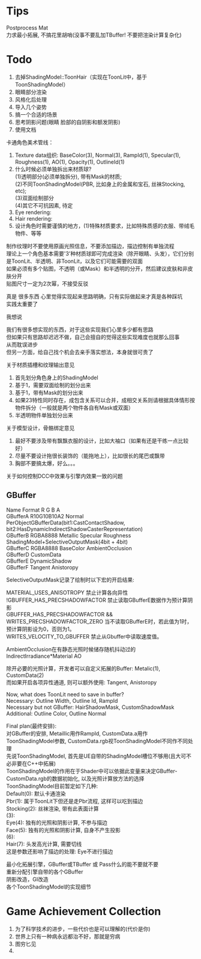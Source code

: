 # Tips
Postprocess Mat  
力求最小拓展, 不搞花里胡哨(没事不要乱加TBuffer! 不要把渲染计算复杂化)  

# Todo
1.  去掉ShadingModel::ToonHair（实现在ToonLit中，基于ToonShadingModel）  
2.  眼睛部分渲染  
3.  风格化后处理  
4.  导入几个姿势  
5.  搞一个合适的场景  
6.  思考阴影问题(眼睛 脸部的自阴影和额发阴影)  
7.  使用文档  

卡通角色美术管线：  
1. Texture data组织: BaseColor(3), Normal(3), RampId(1), Specular(1), Roughness(1), AO(1), Opacity(1), OutlineId(1)  
2. 什么时候必须单独拆出来材质球?  
    (1)透明部分(必须单独拆分), 带有Mask的材质;  
    (2)不同ToonShadingModel(PBR, 比如身上的金属和宝石, 丝袜Stocking, etc);  
    (3)双面绘制部分  
    (4)其它不可抗因素, 待定  
3. Eye rendering:   
4. Hair rendering:  
5. 设计角色时需要谨慎的地方，(1)特殊材质要求，比如特殊质感的衣服、带绒毛物件、等等  

制作纹理时不要使用原画光照信息，不要添加描边，描边控制有单独流程  
理论上一个角色基本需要'3'种材质球即可完成渲染（除开眼睛、头发），它们分别是ToonLit、半透明、非ToonLit，以及它们可能需要的双面  
如果必须有多个贴图，不透明（或Mask）和半透明的分开，然后建议皮肤和非皮肤分开  
贴图尺寸一定为2次幂，不接受反驳  


真是 很多东西 心里觉得实现起来思路明确，只有实际做起来才真是各种踩坑  
实践太重要了  

我想说  

我们有很多想实现的东西，对于这些实现我们心里多少都有思路  
但如果只有思路却迟迟不做，自己会擅自的觉得这些实现难度也就那么回事  
从而耽误进步  
但另一方面，给自己找个机会去亲手落实想法，本身就很可贵了  


关于材质插槽和纹理输出意见  
1.  首先划分角色身上的ShadingModel  
2.  基于1，需要双面绘制的划分出来  
3.  基于1，带有Mask的划分出来  
4.  如果23特性同时存在，成包含关系可以合并，成相交关系则请根据具体情形按物件拆分（一般就是两个物件各自有Mask或双面）  
4.  半透明物件单独划分出来  

关于模型设计，骨骼绑定意见  
1.  最好不要涉及带有飘飘衣服的设计，比如大袖口（如果有还是干练一点比较好）  
2.  尽量不要设计拖很长装饰的（能拖地上），比如很长的尾巴或飘带  
3.  胸部不要搞太爆，好么。。。  

关于如何控制DCC中效果与引擎内效果一致的问题  



## GBuffer
Name            Format          R           G           B           A  
GBufferA        R10G10B10A2     Normal                              PerObjectGBufferData(bit1:CastContactShadow, bit2:HasDynamicIndirectShadowCasterRepresentation)  
GBufferB        RGBA8888        Metallic    Specular    Roughness   ShadingModel+SelectiveOutputMask(4bit + 4bit)  
GBufferC        RGBA8888        BaseColor                           AmbientOcclusion  
GBufferD                        CustomData  
GBufferE                        DynamicShadow  
GBufferF                        Tangent                             Anistoropy  


SelectiveOutputMask记录了绘制时以下宏的开启结果:  

MATERIAL_USES_ANISOTROPY 禁止计算各向异性  
!GBUFFER_HAS_PRECSHADOWFACTOR 禁止读取GBufferE数据作为预计算阴影  
GBUFFER_HAS_PRECSHADOWFACTOR && WRITES_PRECSHADOWFACTOR_ZERO 当不读取GBufferE时，若此值为1时，预计算阴影设为0，否则为1。  
WRITES_VELOCITY_TO_GBUFFER 禁止从Gbuffer中读取速度值。  

AmbientOcclusion在有静态光照时候储存随机抖动过的IndirectIrradiance*Material AO  

除开必要的光照计算，开发者可以自定义拓展的Buffer: Metalic(1), CustomData(2)  
而如果开启各项异性通道, 则可以额外使用: Tangent, Anistoropy  

Now, what does ToonLit need to save in buffer?  
Necessary:                  Outline Width, Outline Id, RampId  
Necessary but not GBuffer:  HairShadowMask, CustomShadowMask  
Additional:                 Outline Color, Outline Normal  

Final plan(最终安排):  
对GBuffer的安排, Metaillic用作RampId, CustomData.a用作ToonShadingModel参数, CustomData.rgb视ToonShadingModel不同作不同处理  
先说ToonShadingModel, 首先是UE自带的ShadingModel槽位不够用(且大可不必非要在C++中拓展)  
ToonShadingModel的作用在于Shader中可以依据此变量来决定GBuffer-CustomData.rgb的数据初始化, 以及光照计算放方法的选择  
ToonShadingModel目前暂定如下几种:  
Default(0):     默认卡通渲染  
Pbr(1):         属于ToonLit下但还是走Pbr流程, 这样可以吃到描边  
Stocking(2):    丝袜渲染, 带有此表面计算  
(3):  
Eye(4):         独有的光照和阴影计算, 不参与描边  
Face(5):        独有的光照和阴影计算, 自身不产生投影  
(6):  
Hair(7):        头发高光计算, 需要切线  
这是参数还影响了描边的处理: Eye不进行描边  


最小化拓展引擎，GBuffer或TBuffer 或 Pass什么的能不要就不要  
重新分配引擎自带的各个GBuffer  
阴影改造，GI改造  
各个ToonShadingModel的实现细节  


# Game Achievement Collection

1.  为了科学技术的进步，一些代价也是可以理解的(代价是你)  
2.  世界上只有一种病永远都治不好，那就是穷病  
3.  图穷匕见  
4.  